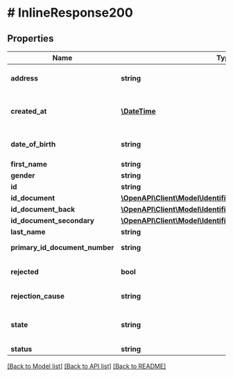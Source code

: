 # # InlineResponse200

## Properties

Name | Type | Description | Notes
------------ | ------------- | ------------- | -------------
**address** | **string** | The client&#39;s address in format provided by ID document | [optional] 
**created_at** | [**\DateTime**](\DateTime.md) | Time at which the object was created in notation as defined by RFC 3339, section 5.6 | [optional] 
**date_of_birth** | **string** | The client&#39;s date of birth as represented in MRZ of ID document | [optional] 
**first_name** | **string** | The client&#39;s first name | [optional] 
**gender** | **string** | The client&#39;s gender | [optional] 
**id** | **string** | Identification Id | [optional] 
**id_document** | [**\OpenAPI\Client\Model\IdentificationsIdDocument**](IdentificationsIdDocument.md) |  | [optional] 
**id_document_back** | [**\OpenAPI\Client\Model\IdentificationsIdDocumentBack**](IdentificationsIdDocumentBack.md) |  | [optional] 
**id_document_secondary** | [**\OpenAPI\Client\Model\IdentificationsIdDocumentSecondary**](IdentificationsIdDocumentSecondary.md) |  | [optional] 
**last_name** | **string** | The client&#39;s last name | [optional] 
**primary_id_document_number** | **string** | Number of the primary ID document | [optional] 
**rejected** | **bool** | Indicates whether identification has been rejected | [optional] 
**rejection_cause** | **string** | Identification rejection cause | [optional] 
**state** | **string** | OAuth parameter in format &#x60;[CLIENT_REFERENCE_ID]:[SESSION_ID]&#x60; supplied to identification gateway | [optional] 
**status** | **string** | Identification status | [optional] 

[[Back to Model list]](../../README.md#documentation-for-models) [[Back to API list]](../../README.md#documentation-for-api-endpoints) [[Back to README]](../../README.md)


